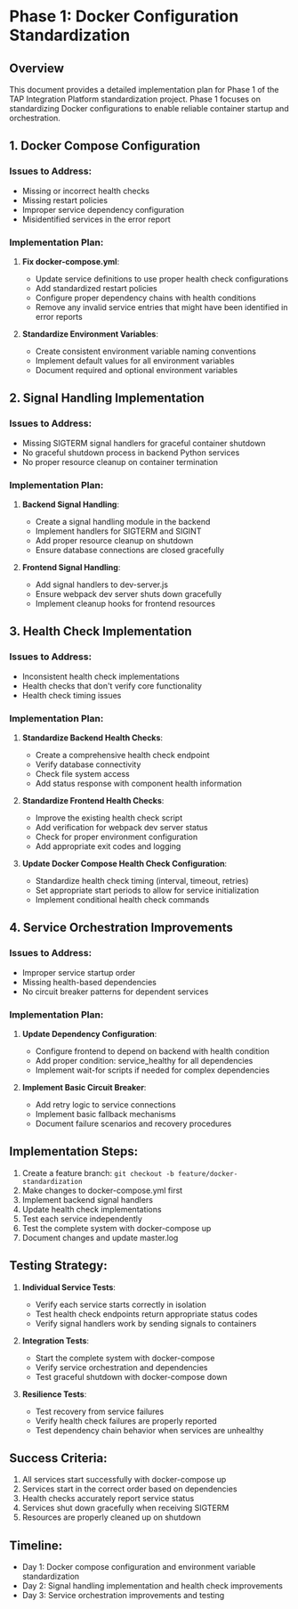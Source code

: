 # Phase 1: Docker Configuration Standardization

## Overview

This document provides a detailed implementation plan for Phase 1 of the TAP Integration Platform standardization project. Phase 1 focuses on standardizing Docker configurations to enable reliable container startup and orchestration.

## 1. Docker Compose Configuration

### Issues to Address:
- Missing or incorrect health checks
- Missing restart policies
- Improper service dependency configuration
- Misidentified services in the error report

### Implementation Plan:

1. **Fix docker-compose.yml**:
   - Update service definitions to use proper health check configurations
   - Add standardized restart policies
   - Configure proper dependency chains with health conditions
   - Remove any invalid service entries that might have been identified in error reports

2. **Standardize Environment Variables**:
   - Create consistent environment variable naming conventions
   - Implement default values for all environment variables
   - Document required and optional environment variables

## 2. Signal Handling Implementation

### Issues to Address:
- Missing SIGTERM signal handlers for graceful container shutdown
- No graceful shutdown process in backend Python services
- No proper resource cleanup on container termination

### Implementation Plan:

1. **Backend Signal Handling**:
   - Create a signal handling module in the backend
   - Implement handlers for SIGTERM and SIGINT
   - Add proper resource cleanup on shutdown
   - Ensure database connections are closed gracefully

2. **Frontend Signal Handling**:
   - Add signal handlers to dev-server.js
   - Ensure webpack dev server shuts down gracefully
   - Implement cleanup hooks for frontend resources

## 3. Health Check Implementation

### Issues to Address:
- Inconsistent health check implementations
- Health checks that don't verify core functionality
- Health check timing issues
 
### Implementation Plan:

1. **Standardize Backend Health Checks**:
   - Create a comprehensive health check endpoint
   - Verify database connectivity
   - Check file system access
   - Add status response with component health information

2. **Standardize Frontend Health Checks**:
   - Improve the existing health check script
   - Add verification for webpack dev server status
   - Check for proper environment configuration
   - Add appropriate exit codes and logging

3. **Update Docker Compose Health Check Configuration**:
   - Standardize health check timing (interval, timeout, retries)
   - Set appropriate start periods to allow for service initialization
   - Implement conditional health check commands

## 4. Service Orchestration Improvements

### Issues to Address:
- Improper service startup order
- Missing health-based dependencies
- No circuit breaker patterns for dependent services

### Implementation Plan:

1. **Update Dependency Configuration**:
   - Configure frontend to depend on backend with health condition
   - Add proper condition: service_healthy for all dependencies
   - Implement wait-for scripts if needed for complex dependencies

2. **Implement Basic Circuit Breaker**:
   - Add retry logic to service connections
   - Implement basic fallback mechanisms
   - Document failure scenarios and recovery procedures

## Implementation Steps:

1. Create a feature branch: `git checkout -b feature/docker-standardization`
2. Make changes to docker-compose.yml first
3. Implement backend signal handlers
4. Update health check implementations
5. Test each service independently
6. Test the complete system with docker-compose up
7. Document changes and update master.log

## Testing Strategy:

1. **Individual Service Tests**:
   - Verify each service starts correctly in isolation
   - Test health check endpoints return appropriate status codes
   - Verify signal handlers work by sending signals to containers

2. **Integration Tests**:
   - Start the complete system with docker-compose
   - Verify service orchestration and dependencies
   - Test graceful shutdown with docker-compose down

3. **Resilience Tests**:
   - Test recovery from service failures
   - Verify health check failures are properly reported
   - Test dependency chain behavior when services are unhealthy

## Success Criteria:

1. All services start successfully with docker-compose up
2. Services start in the correct order based on dependencies
3. Health checks accurately report service status
4. Services shut down gracefully when receiving SIGTERM
5. Resources are properly cleaned up on shutdown

## Timeline:

- Day 1: Docker compose configuration and environment variable standardization
- Day 2: Signal handling implementation and health check improvements
- Day 3: Service orchestration improvements and testing